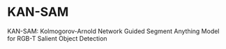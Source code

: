 # KAN-SAM
KAN-SAM: Kolmogorov-Arnold Network Guided Segment Anything Model for RGB-T Salient Object Detection
